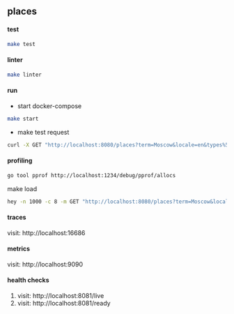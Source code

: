 ## places

#### test

```sh
make test
```

#### linter

```sh
make linter
```

#### run

* start docker-compose

```sh
make start
```

* make test request

```sh
curl -X GET "http://localhost:8080/places?term=Moscow&locale=en&types%5B%5D=airport&types%5B%5D=city"
```

#### profiling

```sh
go tool pprof http://localhost:1234/debug/pprof/allocs
```

make load

```sh
hey -n 1000 -c 8 -m GET "http://localhost:8080/places?term=Moscow&locale=en&types%5B%5D=airport&types%5B%5D=city"
```

#### traces

visit: http://localhost:16686

#### metrics

visit: http://localhost:9090

#### health checks

1. visit: http://localhost:8081/live
2. visit: http://localhost:8081/ready
